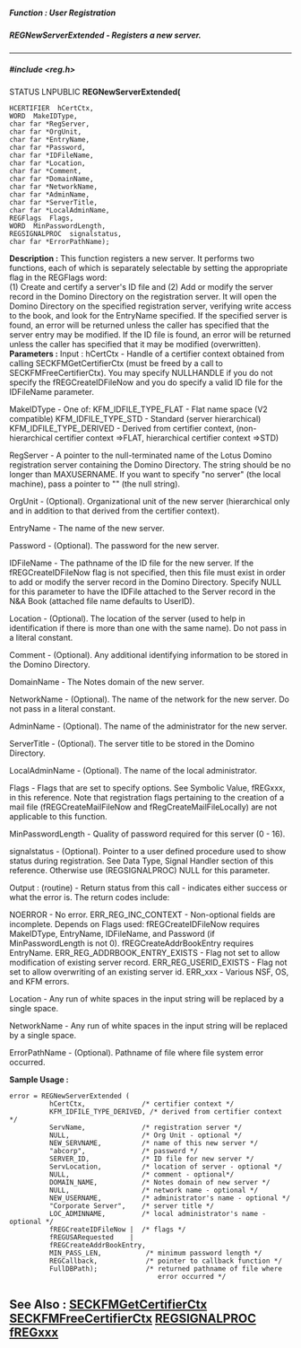 ##### Function : User Registration
##### REGNewServerExtended - Registers a new server.
---
##### #include <reg.h>
STATUS LNPUBLIC **REGNewServerExtended(**

	HCERTIFIER  hCertCtx,
	WORD  MakeIDType,
	char far *RegServer,
	char far *OrgUnit,
	char far *EntryName,
	char far *Password,
	char far *IDFileName,
	char far *Location,
	char far *Comment,
	char far *DomainName,
	char far *NetworkName,
	char far *AdminName,
	char far *ServerTitle,
	char far *LocalAdminName,
	REGFlags  Flags,
	WORD  MinPasswordLength,
	REGSIGNALPROC  signalstatus,
	char far *ErrorPathName);
**Description :**
This function registers a new server.  It performs two functions, each of which 
is separately selectable by setting the appropriate flag in the REGFlags word:  
(1) Create and certify a server's ID file and (2) Add or modify the server 
record in the Domino Directory on the registration server.  It will open the 
Domino Directory on the specified registration server, verifying write access 
to the book, and look for the EntryName specified.  If the specified server is 
found, an error will be returned unless the caller has specified that the 
server entry may be modified.  If the ID file is found, an error will be 
returned unless the caller has specified that it may be modified (overwritten).
**Parameters :**
Input :
hCertCtx  -  Handle of a certifier context obtained from calling SECKFMGetCertifierCtx (must be freed by a call to SECKFMFreeCertifierCtx).    You may specify NULLHANDLE if you do not specify the fREGCreateIDFileNow and you do specify a valid ID file for the IDFileName parameter.

MakeIDType  -  One of:
	KFM_IDFILE_TYPE_FLAT - Flat name space (V2 compatible)
	KFM_IDFILE_TYPE_STD - Standard (server hierarchical)
	KFM_IDFILE_TYPE_DERIVED - Derived from certifier context, (non-hierarchical certifier context =>FLAT, hierarchical certifier context =>STD)

RegServer  -  A pointer to the null-terminated name of the Lotus Domino registration server containing the Domino Directory.  The string should be no longer than MAXUSERNAME. If you want to specify "no server" (the local machine), pass a pointer to "" (the null string).

OrgUnit  -  (Optional).  Organizational unit of the new server (hierarchical only and in addition to that derived from the certifier context).

EntryName  -  The name of the new server.

Password  -  (Optional).  The password for the new server.

IDFileName  -  The pathname of the ID file for the new server.   If the fREGCreateIDFileNow flag is not specified, then this file must exist in order to add or modify the server record in the Domino Directory.   Specify NULL for this parameter to have the IDFile attached to the Server record in the N&A Book (attached file name defaults to UserID).


Location  -  (Optional).  The location of the server (used to help in identification if there is more than one with the same name).  Do not pass in a literal constant.

Comment  -  (Optional).  Any additional identifying information to be stored in the Domino Directory.

DomainName  -  The Notes domain of the new server.

NetworkName  -  (Optional).  The name of the network for the new server.  Do not pass in a literal constant.

AdminName  -  (Optional).  The name of the administrator for the new server.

ServerTitle  -  (Optional).  The server title to be stored in the Domino Directory.

LocalAdminName  -  (Optional).  The name of the local administrator.

Flags  -  Flags that are set to specify options.  See Symbolic Value, fREGxxx, in this reference.  Note that registration flags pertaining to the creation of a mail file  (fREGCreateMailFileNow and fRegCreateMailFileLocally) are not applicable to this function.

MinPasswordLength  -  Quality of password required for this server (0 - 16).

signalstatus  -  (Optional).  Pointer to a user defined procedure used to show status during registration.  See Data Type, Signal Handler section of this reference.  Otherwise use (REGSIGNALPROC) NULL for this parameter.

Output :
(routine)  -  Return status from this call - indicates either success or what the error is.  The return codes include:

NOERROR  -  No error.
ERR_REG_INC_CONTEXT  -  Non-optional fields are incomplete.  Depends on Flags used:
     fREGCreateIDFileNow requires MakeIDType, EntryName, IDFileName, and Password (if MinPasswordLength is not 0).
     fREGCreateAddrBookEntry requires EntryName.
ERR_REG_ADDRBOOK_ENTRY_EXISTS  -  Flag not set to allow modification of existing server record.
ERR_REG_USERID_EXISTS  -  Flag not set to allow overwriting of an existing server id.
ERR_xxx  -  Various NSF, OS, and KFM errors.


Location  -  Any run of white spaces in the input string will be replaced by a single space.

NetworkName  -  Any run of white spaces in the input string will be replaced by a single space.

ErrorPathName  -  (Optional).  Pathname of file where file system error occurred.

**Sample Usage :**
```
error = REGNewServerExtended (
          hCertCtx,              /* certifier context */
          KFM_IDFILE_TYPE_DERIVED, /* derived from certifier context */
          ServName,              /* registration server */
          NULL,                  /* Org Unit - optional */
          NEW_SERVNAME,          /* name of this new server */
          "abcorp",              /* password */
          SERVER_ID,             /* ID file for new server */
          ServLocation,          /* location of server - optional */
          NULL,                  /* comment - optional*/
          DOMAIN_NAME,           /* Notes domain of new server */
          NULL,                  /* network name - optional */
          NEW_USERNAME,          /* administrator's name - optional */
          "Corporate Server",    /* server title */
          LOC_ADMINNAME,         /* local administrator's name - optional */
          fREGCreateIDFileNow |  /* flags */
          fREGUSARequested    |
          fREGCreateAddrBookEntry,
          MIN_PASS_LEN,           /* minimum password length */
          REGCallback,            /* pointer to callback function */
          FullDBPath);            /* returned pathname of file where
                                     error occurred */
```
**See Also :**
[SECKFMGetCertifierCtx](D:/md_files/SECKFMGetCertifierCtx.md)
[SECKFMFreeCertifierCtx](D:/md_files/SECKFMFreeCertifierCtx.md)
[REGSIGNALPROC](D:/md_files/REGSIGNALPROC.md)
[fREGxxx](D:/md_files/fREGxxx.md)
---
